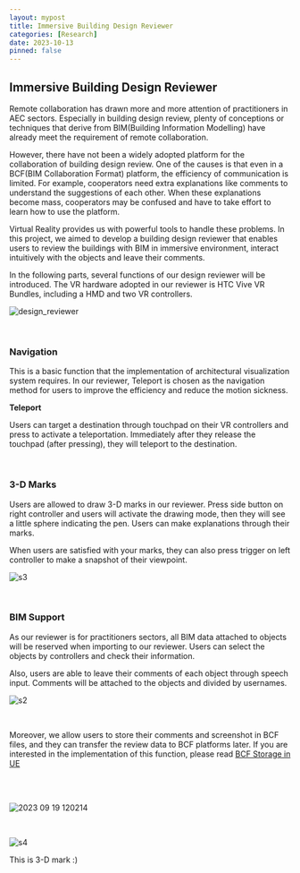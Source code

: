 ```yaml
---
layout: mypost
title: Immersive Building Design Reviewer
categories: [Research]
date: 2023-10-13
pinned: false
---
```


## Immersive Building Design Reviewer

Remote collaboration has drawn more and more attention of practitioners in AEC sectors. Especially in building design review, plenty of conceptions or techniques that derive from BIM(Building Information Modelling) have already meet the requirement of remote collaboration. 

However, there have not been a widely adopted platform for the collaboration of building design review. One of the causes is that even in a BCF(BIM Collaboration Format) platform, the efficiency of communication is limited. For example, cooperators need extra explanations like comments to understand the suggestions of each other. When these explanations become mass, cooperators may be confused and have to take effort to learn how to use the platform.

Virtual Reality provides us with powerful tools to handle these problems. In this project, we aimed to develop a building design reviewer that enables users to review the buildings with BIM in immersive environment, interact intuitively with the objects and leave their comments. 

In the following parts, several functions of our design reviewer will be introduced.  The VR hardware adopted in our reviewer is HTC Vive VR Bundles, including a HMD and two VR controllers.

![design_reviewer](https://s1.imagehub.cc/images/2024/12/12/eab94a963f9be20854e360a2e07426d5.md.jpg)

<br>

###  Navigation

This is a basic function that the implementation of architectural visualization system requires.  In our reviewer, Teleport is chosen as the navigation method for users to improve the efficiency and reduce the motion sickness.

**Teleport**

Users can target a destination through touchpad on their VR controllers and press to activate a teleportation. Immediately after they release the touchpad (after pressing), they will teleport to the destination.  

<br>

###  3-D Marks

Users are allowed to draw 3-D marks in our reviewer.  Press side button on right controller and users will activate the drawing mode, then they will see a little sphere indicating the pen. Users can make explanations through their marks.<br>

When users are satisfied with your marks, they can also press trigger on left controller to make a snapshot of their viewpoint.

![s3](https://s1.imagehub.cc/images/2024/12/12/869e450206e12bbf4cb7ef1c4503f497.md.png)

<br>

### BIM Support

As our reviewer is for practitioners sectors, all BIM data attached to objects will be reserved when importing to our reviewer. Users can select the objects by controllers and check their information.<br>

Also, users are able to leave their comments of each object through speech input. Comments will be attached to the objects and divided by usernames. 

![s2](https://s1.imagehub.cc/images/2024/12/12/fe3ac4d849848dc12af4a68613f22166.md.png)

<br>

Moreover, we allow users to store their comments and screenshot in BCF files, and they can transfer the review data to BCF platforms later. If you are interested in the implementation of this function, please read [BCF Storage in UE](https://f1yingct.github.io/posts/2023/05/30/Bcf-storage-in-UE-via-xml-format-file.html)

<br>

<br>

![ 2023 09 19 120214](https://s1.imagehub.cc/images/2024/12/12/ff2a6eac69f6419c927d29fedab537ce.png)

<br>

![s4](https://s1.imagehub.cc/images/2024/12/12/99647408e66716f91fd9018d86d4a441.png)

This is 3-D mark :)

<br>
